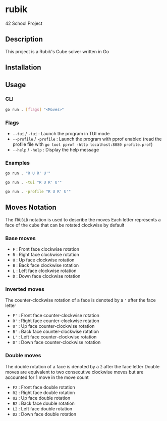 # rubik
42 School Project


## Description

This project is a Rubik's Cube solver written in Go


## Installation


## Usage

### CLI

```bash
go run . [flags] "<Moves>"
```

### Flags

- `--tui` / `-tui` : Launch the program in TUI mode
- `--profile` / `-profile` : Launch the program with pprof enabled (read the profile file with `go tool pprof -http localhost:8080 profile.prof`)
- `--help` / `-help` : Display the help message

### Examples

```bash
go run . "R U R' U'"
```

```bash
go run . -tui "R U R' U'"
```

```bash
go run . -profile "R U R' U'"
```

## Moves Notation

The `FRUBLD` notation is used to describe the moves
Each letter represents a face of the cube that can be rotated clockwise by default

### Base moves

- `F` : Front face clockwise rotation
- `R` : Right face clockwise rotation
- `U` : Up face clockwise rotation
- `B` : Back face clockwise rotation
- `L` : Left face clockwise rotation
- `D` : Down face clockwise rotation

### Inverted moves

The counter-clockwise rotation of a face is denoted by a `'` after the face letter

- `F'` : Front face counter-clockwise rotation
- `R'` : Right face counter-clockwise rotation
- `U'` : Up face counter-clockwise rotation
- `B'` : Back face counter-clockwise rotation
- `L'` : Left face counter-clockwise rotation
- `D'` : Down face counter-clockwise rotation

### Double moves

The double rotation of a face is denoted by a `2` after the face letter
Double moves are equivalent to two consecutive clockwise moves but are accounted for 1 move in the move count

- `F2` : Front face double rotation
- `R2` : Right face double rotation
- `U2` : Up face double rotation
- `B2` : Back face double rotation
- `L2` : Left face double rotation
- `D2` : Down face double rotation
